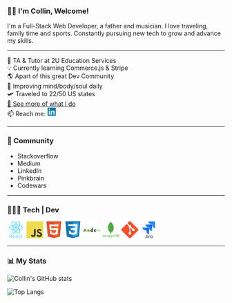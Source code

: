 ### 👋🏻 I'm Collin, Welcome! 
I'm a Full-Stack Web Developer, a father and musician. I love traveling, family time and sports. Constantly pursuing new tech to grow and advance my skills.

<hr/>

<div>
  <a>🔭 TA & Tutor at 2U Education Services</a>
</div>
<div>
  <a>💡 Currently learning Commerce.js & Stripe</a>
</div>
<div>
  <a>🌎 Apart of this great Dev Community</a>
</div>
<div>
  <a>🔑 Improving mind/body/soul daily</a>
</div>
<div>
  <a>🛩 Traveled to 22/50 US states</a>
</div>
<div>
  <a href="http://cporter.herokuapp.com/" target="_blank">📝 See more of what I do</a>
</div>
<div>
  📫 Reach me: <img height="20px" width="20px" src="https://github.com/devicons/devicon/blob/master/icons/linkedin/linkedin-original.svg"></img>
</div>

<hr/>

### 👥 Community
- Stackoverflow
- Medium
- LinkedIn
- Pinkbrain
- Codewars

<hr/>

### 👨🏼‍💻 Tech | Dev
<div>
  <img src="https://github.com/devicons/devicon/blob/master/icons/react/react-original-wordmark.svg" height="40px" width="40px"></img>
  <img src="https://github.com/devicons/devicon/blob/master/icons/javascript/javascript-original.svg" height="40px" width="40px"></img>
  <img src="https://github.com/devicons/devicon/blob/master/icons/html5/html5-original.svg" height="40px" width="40px"></img>
  <img src="https://github.com/devicons/devicon/blob/master/icons/css3/css3-original.svg" height="40px" width="40px"></img>
  <img src="https://github.com/devicons/devicon/blob/master/icons/nodejs/nodejs-original-wordmark.svg" height="40px" width="40px"></img>
  <img src="https://github.com/devicons/devicon/blob/master/icons/mongodb/mongodb-plain-wordmark.svg" height="40px" width="40px"></img>
  <img src="https://github.com/devicons/devicon/blob/master/icons/git/git-original.svg" height="40px" width="40px"></img>
  <img src="https://github.com/devicons/devicon/blob/master/icons/jira/jira-original-wordmark.svg" height="40px" width="40px"></img>
</div>
  
<hr/>

### 📊 My Stats

![Collin's GitHub stats](https://github-readme-stats.vercel.app/api?username=portercol&show_icons=true&theme=radical)

![Top Langs](https://github-readme-stats.vercel.app/api/top-langs/?username=portercol&layout=compact&theme=radical)
